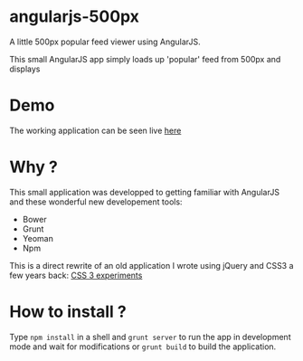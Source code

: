angularjs-500px
===============

A little 500px popular feed viewer using AngularJS.

This small AngularJS app simply loads up 'popular' feed from 500px and displays

Demo
====

The working application can be seen live [here](http://experiments.warpdesign.fr/angularjs-500px)

Why ?
=====

This small application was developped to getting familiar with AngularJS and these wonderful new developement tools:

* Bower
* Grunt
* Yeoman
* Npm

This is a direct rewrite of an old application I wrote using jQuery and CSS3 a few years back: [CSS 3 experiments](experiments.warpdesign.fr/500photos/)

How to install ?
================

Type `npm install` in a shell and `grunt server` to run the app in development mode and wait for modifications or `grunt build` to build the application.
